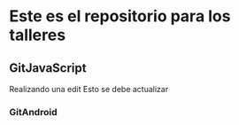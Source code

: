 # Este es el repositorio para los talleres

## GitJavaScript
Realizando una edit
Esto se debe actualizar
### GitAndroid



